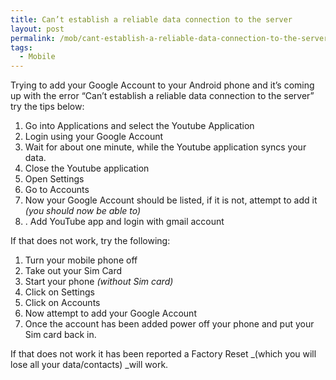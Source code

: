 ```yaml
---
title: Can’t establish a reliable data connection to the server
layout: post
permalink: /mob/cant-establish-a-reliable-data-connection-to-the-server/
tags:
  - Mobile
---
```

Trying to add your Google Account to your Android phone and it&#8217;s coming up with the error &#8220;Can’t establish a reliable data connection to the server&#8221; try the tips below:

  1. Go into Applications and select the Youtube Application
  2. Login using your Google Account
  3. Wait for about one minute, while the Youtube application syncs your data.
  4. Close the Youtube application
  5. Open Settings
  6. Go to Accounts
  7. Now your Google Account should be listed, if it is not, attempt to add it _(you should now be able to)_
  8. . Add YouTube app and login with gmail account

If that does not work, try the following:

  1. Turn your mobile phone off
  2. Take out your Sim Card
  3. Start your phone _(without Sim card)_
  4. Click on Settings
  5. Click on Accounts
  6. Now attempt to add your Google Account
  7. Once the account has been added power off your phone and put your Sim card back in.

If that does not work it has been reported a Factory Reset _(which you will lose all your data/contacts) _will work.
